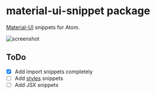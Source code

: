 # material-ui-snippet package

[Material-UI](http://www.material-ui.com/) snippets for Atom.

![screenshot](https://cloud.githubusercontent.com/assets/18009/19406922/596fc128-92c3-11e6-8549-ae19a630db29.png)

## ToDo

- [x] Add import snippets completely
- [ ] Add [styles](https://github.com/callemall/material-ui/tree/master/src/styles) snippets
- [ ] Add JSX snippets
